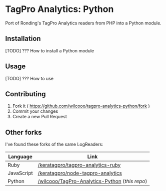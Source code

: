 # TagPro Analytics: Python
Port of Ronding's TagPro Analytics readers from PHP into a Python module.

## Installation

[TODO] ??? How to install a Python module

## Usage

[TODO] ??? How to use

## Contributing

1. Fork it ( https://github.com/wilcooo/tagpro-analytics-python/fork )
2. Commit your changes
3. Create a new Pull Request

## Other forks

I've found these forks of the same LogReaders:

**Language** | **Link**
---|---
Ruby | [/keratagpro/tagpro-analytics-ruby](https://github.com/keratagpro/tagpro-analytics-ruby)
JavaScript | [/keratagpro/node-tagpro-analytics](https://github.com/keratagpro/node-tagpro-analytics)
Python | [/wilcooo/TagPro-Analytics-Python](https://github.com/wilcooo/TagPro-Analytics-Python) (*this repo*)
